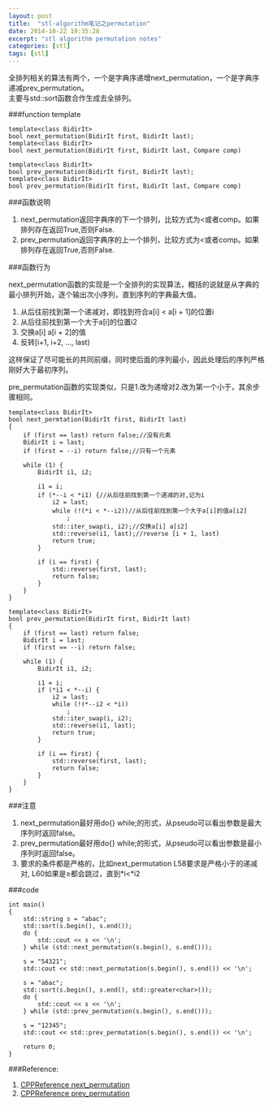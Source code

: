 ```yaml
---
layout: post
title:  "stl-algorithm笔记之permutation"
date: 2014-10-22 19:35:28
excerpt: "stl algorithm permutation notes"
categories: [stl]
tags: [stl]
---
```


全排列相关的算法有两个，一个是字典序递增next\_permutation，一个是字典序递减prev\_permutation。  
主要与std::sort函数合作生成去全排列。  


###function template

```
template<class BidirIt>
bool next_permutation(BidirIt first, BidirIt last);
template<class BidirIt>
bool next_permutation(BidirIt first, BidirIt last, Compare comp)

template<class BidirIt>
bool prev_permutation(BidirIt first, BidirIt last);
template<class BidirIt>
bool prev_permutation(BidirIt first, BidirIt last, Compare comp)
```


<!--more-->


###函数说明
1. next\_permutation返回字典序的下一个排列，比较方式为&lt;或者comp。如果排列存在返回True,否则False.
2. prev\_permutation返回字典序的上一个排列，比较方式为&lt;或者comp。如果排列存在返回True,否则False.

###函数行为

next\_permutation函数的实现是一个全排列的实现算法，概括的说就是从字典的最小排列开始，逐个输出次小序列，直到序列的字典最大值。  
1. 从后往前找到第一个递减对，即找到符合a[i] &lt; a[i + 1]的位置i    
2. 从后往前找到第一个大于a[i]的位置i2  
3. 交换a[i] a[i + 2]的值  
4. 反转[i+1, i+2, ..., last)  

这样保证了尽可能长的共同前缀，同时使后面的序列最小，因此处理后的序列严格刚好大于最初序列。

pre\_permutation函数的实现类似，只是1.改为递增对2.改为第一个小于，其余步骤相同。

```
template<class BidirIt>
bool next_permtation(BidirIt first, BidirIt last)
{
    if (first == last) return false;//没有元素
    BidirIt i = last;
    if (first = --i) return false;//只有一个元素

    while (1) {
        BidirIt i1, i2;

        i1 = i;
        if (*--i < *i1) {//从后往前找到第一个递减的对,记为i
            i2 = last;
            while (!(*i < *--i2))//从后往前找到第一个大于a[i]的值a[i2]
                ;
            std::iter_swap(i, i2);//交换a[i] a[i2]
            std::reverse(i1, last);//reverse [i + 1, last)
            return true;
        }

        if (i == first) {
            std::reverse(first, last);
            return false;
        }
    }
}

template<class BidirIt>
bool prev_permutation(BidirIt first, BidirIt last)
{
    if (first == last) return false;
    BidirIt i = last;
    if (first == --i) return false;

    while (1) {
        BidirIt i1, i2;

        i1 = i;
        if (*i1 < *--i) {
            i2 = last;
            while (!(*--i2 < *i))
                ;
            std::iter_swap(i, i2);
            std::reverse(i1, last);
            return true;
        }

        if (i == first) {
            std::reverse(first, last);
            return false;
        }
    }
}
```

###注意  
1. next\_permutation最好用do{} while;的形式，从pseudo可以看出参数是最大序列时返回false。  
2. prev\_permutation最好用do{} while;的形式，从pseudo可以看出参数是最小序列时返回false。  
3. 要求的条件都是严格的，比如next\_permutation L58要求是严格小于的递减对, L60如果是&ge;都会跳过，直到\*i&lt;\*i2

###code

```
int main()
{
    std::string s = "abac";
    std::sort(s.begin(), s.end());
    do {
        std::cout << s << '\n';
    } while (std::next_permutation(s.begin(), s.end()));

    s = "54321";
    std::cout << std::next_permutation(s.begin(), s.end()) << '\n';

    s = "abac";
    std::sort(s.begin(), s.end(), std::greater<char>());
    do {
        std::cout << s << '\n';
    } while (std::prev_permutation(s.begin(), s.end()));

    s = "12345";
    std::cout << std::prev_permutation(s.begin(), s.end()) << '\n';

    return 0;
}
```

###Reference:
1. [CPPReference next_permutation](http://en.cppreference.com/w/cpp/algorithm/next_permutation)
2. [CPPReference prev_permutation](http://en.cppreference.com/w/cpp/algorithm/prev_permutation)

